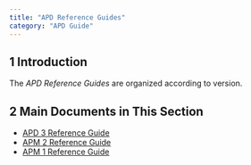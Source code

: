 ```yaml
---
title: "APD Reference Guides"
category: "APD Guide"
---
```


## 1 Introduction

The *APD Reference Guides* are organized according to version.

## 2 Main Documents in This Section

* [APD 3 Reference Guide](rg-three-apd)
* [APM 2 Reference Guide](rg-two-apm)
* [APM 1 Reference Guide](rg-one-apm)
